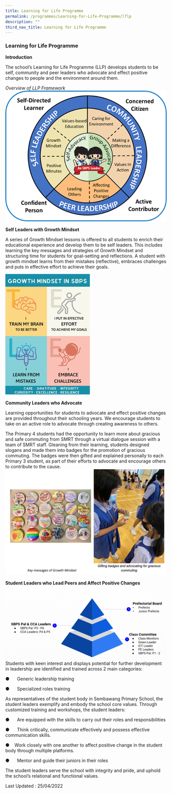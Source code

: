 ```yaml
---
title: Learning for Life Programme
permalink: /programmes/Learning-for-Life-Programme/lflp
description: ""
third_nav_title: Learning for Life Programme
---
```

### Learning for Life Programme

**Introduction**

The school’s Learning for Life Programme (LLP) develops students to be self, community and peer leaders who advocate and effect positive changes to people and the environment around them.

_Overview of LLP Framework_
![](/images/lflp.png)

**Self Leaders with Growth Mindset**

A series of Growth Mindset lessons is offered to all students to enrich their educational experience and develop them to be self leaders. This includes learning the key messages and strategies of Growth Mindset and structuring time for students for goal-setting and reflections. A student with growth mindset learns from their mistakes (reflective), embraces challenges and puts in effective effort to achieve their goals.

![](/images/lflp1.png)

**Community Leaders who Advocate**

Learning opportunities for students to advocate and effect positive changes are provided throughout their schooling years. We encourage students to take on an active role to advocate through creating awareness to others.

The Primary 4 students had the opportunity to learn more about gracious and safe commuting from SMRT through a virtual dialogue session with a team of SMRT staff. Gleaning from their learning, students designed slogans and made them into badges for the promotion of gracious commuting. The badges were then gifted and explained personally to each Primary 3 student, as part of their efforts to advocate and encourage others to contribute to the cause.
![](/images/lflp5.png)

**Student Leaders who Lead Peers and Affect Positive Changes**
![](/images/lflp2.png)
Students with keen interest and displays potential for further development in leadership are identified and trained across 2 main categories:

●      Generic leadership training

●      Specialized roles training

As representatives of the student body in Sembawang Primary School, the student leaders exemplify and embody the school core values. Through customized training and workshops, the student leaders:

●      Are equipped with the skills to carry out their roles and responsibilities

●      Think critically, communicate effectively and possess effective communication skills.

●    Work closely with one another to affect positive change in the student body through multiple platforms.

●      Mentor and guide their juniors in their roles

The student leaders serve the school with integrity and pride, and uphold the school’s relational and functional values.  
  
Last Updated : 25/04/2022